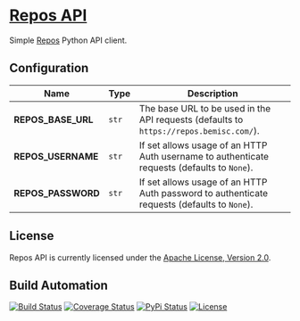 # [Repos API](http://repos-api.hive.pt)

Simple [Repos](http://repos.hive.pt) Python API client.

## Configuration

| Name | Type | Description |
| ----- | ----- | ----- |
| **REPOS_BASE_URL** | `str` | The base URL to be used in the API requests (defaults to `https://repos.bemisc.com/`). |
| **REPOS_USERNAME** | `str` | If set allows usage of an HTTP Auth username to authenticate requests (defaults to `None`). |
| **REPOS_PASSWORD** | `str` | If set allows usage of an HTTP Auth password to authenticate requests (defaults to `None`). |

## License

Repos API is currently licensed under the [Apache License, Version 2.0](http://www.apache.org/licenses/).

## Build Automation

[![Build Status](https://travis-ci.org/hivesolutions/repos_api.svg?branch=master)](https://travis-ci.org/hivesolutions/repos_api)
[![Coverage Status](https://coveralls.io/repos/hivesolutions/repos_api/badge.svg?branch=master)](https://coveralls.io/r/hivesolutions/repos_api?branch=master)
[![PyPi Status](https://img.shields.io/pypi/v/repos_api.svg)](https://pypi.python.org/pypi/repos_api)
[![License](https://img.shields.io/badge/license-Apache%202.0-blue.svg)](https://www.apache.org/licenses/)
